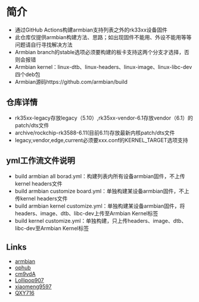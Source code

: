 
# 简介
- 通过GitHub Actions构建armbian支持列表之外的rk33xx设备固件
- 此仓库仅提供armbian构建方法、思路；如出现固件不能用、外设不能用等等问题请自行寻找解决方法
- Armbian branch的stable选项必须要构建的板卡支持这两个分支才选择，否则会报错
- Armbian kernel：linux-dtb、linux-headers、linux-image、linux-libc-dev四个deb包
- Armbian源码https://github.com/armbian/build

## 仓库详情
- rk35xx-legacy存放legacy（5.10）,rk35xx-vendor-6.1存放vendor（6.1）的patch/dts文件
- archive/rockchip-rk3588-6.11(目前6.11)存放最新内核patch/dts文件
- legacy,vendor,edge,current必须要xxx.conf的KERNEL_TARGET选项支持

## yml工作流文件说明  
- build armbian all borad.yml：构建列表内所有设备armbian固件，不上传kernel headers文件
- build armbian customize board.yml：单独构建某设备armbian固件，不上传kernel headers文件
- build armbian kernel customize.yml：单独构建某设备armbian固件，将headers、image、dtb、libc-dev上传至Armbian Kernel标签
- build kernel customize.yml：单独构建，只上传headers、image、dtb、libc-dev至Armbian Kernel标签

## Links  
- [armbian](https://github.com/armbian/build)
- [ophub](https://github.com/ophub/amlogic-s9xxx-armbian)
- [cm9vdA](https://github.com/cm9vdA/build-armbian)
- [Lollipop907](https://github.com/Lollipop907)
- [xiaomeng9597](https://github.com/xiaomeng9597/iStoreOS-For-RK33XX)
- [QXY716](https://github.com/QXY716/Fine3399-rk3399-armbian)
